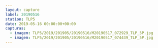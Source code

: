 ```yaml
---
layout: capture
label: 20190516
station: TLP5
date: 2019-05-16 00:00:00+00:00
capturas:
  - imagem: TLP5/2019/201905/20190516/M20190517_072929_TLP_5P.jpg
  - imagem: TLP5/2019/201905/20190516/M20190517_074439_TLP_5P.jpg
---
```

